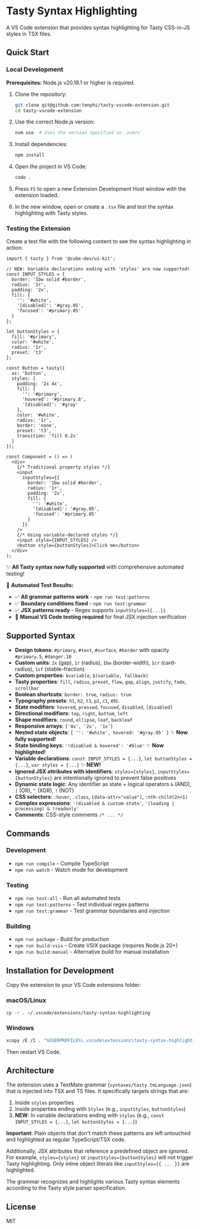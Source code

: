 # Tasty Syntax Highlighting

A VS Code extension that provides syntax highlighting for Tasty CSS-in-JS styles in TSX files.

## Quick Start

### Local Development

**Prerequisites:** Node.js v20.18.1 or higher is required.

1. Clone the repository:
   ```bash
   git clone git@github.com:tenphi/tasty-vscode-extension.git
   cd tasty-vscode-extension
   ```

2. Use the correct Node.js version:
   ```bash
   nvm use  # Uses the version specified in .nvmrc
   ```

3. Install dependencies:
   ```bash
   npm install
   ```

4. Open the project in VS Code:
   ```bash
   code .
   ```

5. Press `F5` to open a new Extension Development Host window with the extension loaded.

6. In the new window, open or create a `.tsx` file and test the syntax highlighting with Tasty styles.

### Testing the Extension

Create a test file with the following content to see the syntax highlighting in action:

```tsx
import { tasty } from '@cube-dev/ui-kit';

// NEW: Variable declarations ending with 'styles' are now supported!
const INPUT_STYLES = {
  border: '1bw solid #border',
  radius: '1r',
  padding: '2x',
  fill: {
    '': '#white',
    '[disabled]': '#gray.05',
    'focused': '#primary.05'
  }
};

let buttonStyles = {
  fill: '#primary',
  color: '#white',
  radius: '1r',
  preset: 't3'
};

const Button = tasty({
  as: 'button',
  styles: {
    padding: '2x 4x',
    fill: {
      '': '#primary',
      'hovered': '#primary.8',
      '[disabled]': '#gray'
    },
    color: '#white',
    radius: '1r',
    border: 'none',
    preset: 't3',
    transition: 'fill 0.2s'
  }
});

const Component = () => (
  <div>
    {/* Traditional property styles */}
    <input
      inputStyles={{
        border: '1bw solid #border',
        radius: '1r',
        padding: '2x',
        fill: {
          '': '#white',
          '[disabled]': '#gray.05',
          'focused': '#primary.05'
        }
      }}
    />
    {/* Using variable-declared styles */}
    <input style={INPUT_STYLES} />
    <button style={buttonStyles}>Click me</button>
  </div>
);
```

✨ **All Tasty syntax now fully supported** with comprehensive automated testing! 

🧪 **Automated Test Results:**
- ✅ **All grammar patterns work** - `npm run test:patterns`
- ✅ **Boundary conditions fixed** - `npm run test:grammar` 
- ✅ **JSX patterns ready** - Regex supports `inputStyles={{...}}`
- 🔧 **Manual VS Code testing required** for final JSX injection verification

## Supported Syntax

- **Design tokens**: `#primary`, `#text`, `#surface`, `#border` with opacity `#primary.5`, `#danger.10`
- **Custom units**: `2x` (gap), `1r` (radius), `1bw` (border-width), `1cr` (card-radius), `1sf` (stable-fraction)
- **Custom properties**: `$variable`, `$(variable, fallback)`
- **Tasty properties**: `fill`, `radius`, `preset`, `flow`, `gap`, `align`, `justify`, `fade`, `scrollbar`
- **Boolean shortcuts**: `border: true`, `radius: true`
- **Typography presets**: `h1`, `h2`, `t3`, `p1`, `c1`, etc.
- **State modifiers**: `hovered`, `pressed`, `focused`, `disabled`, `[disabled]`
- **Directional modifiers**: `top`, `right`, `bottom`, `left`
- **Shape modifiers**: `round`, `ellipse`, `leaf`, `backleaf`
- **Responsive arrays**: `['4x', '2x', '1x']`
- **Nested state objects**: `{ '': '#white', hovered: '#gray.05' }` ✨ **Now fully supported!**
- **State binding keys**: `'!disabled & hovered': '#blue'` ✨ **Now highlighted!**
- **Variable declarations**: `const INPUT_STYLES = {...}`, `let buttonStyles = {...}`, `var styles = {...}` ✨ **NEW!**
- **Ignored JSX attributes with identifiers**: `styles={styles}`, `inputStyles={buttonStyles}` are intentionally ignored to prevent false positives
- **Dynamic state logic**: Any identifier as state + logical operators `&` (AND), `|` (OR), `^` (XOR), `!` (NOT)
- **CSS selectors**: `:hover`, `.class`, `[data-attr="value"]`, `:nth-child(2n+1)`
- **Complex expressions**: `'!disabled & custom-state'`, `'(loading | processing) & !readonly'`
- **Comments**: CSS-style comments `/* ... */`

## Commands

### Development
- `npm run compile` - Compile TypeScript
- `npm run watch` - Watch mode for development

### Testing  
- `npm run test:all` - Run all automated tests
- `npm run test:patterns` - Test individual regex patterns
- `npm run test:grammar` - Test grammar boundaries and injection

### Building
- `npm run package` - Build for production
- `npm run build:vsix` - Create VSIX package (requires Node.js 20+)
- `npm run build:manual` - Alternative build for manual installation

## Installation for Development

Copy the extension to your VS Code extensions folder:

### macOS/Linux
```bash
cp -r . ~/.vscode/extensions/tasty-syntax-highlighting
```

### Windows
```bash
xcopy /E /I . "%USERPROFILE%\.vscode\extensions\tasty-syntax-highlighting"
```

Then restart VS Code.

## Architecture

The extension uses a TextMate grammar (`syntaxes/tasty.tmLanguage.json`) that is injected into TSX and TS files. It specifically targets strings that are:

1. Inside `styles` properties
2. Inside properties ending with `Styles` (e.g., `inputStyles`, `buttonStyles`)
3. **NEW**: In variable declarations ending with `styles` (e.g., `const INPUT_STYLES = {...}`, `let buttonStyles = {...}`)

**Important**: Plain objects that don't match these patterns are left untouched and highlighted as regular TypeScript/TSX code.

Additionally, JSX attributes that reference a predefined object are ignored. For example, `styles={styles}` or `inputStyles={buttonStyles}` will not trigger Tasty highlighting. Only inline object literals like `inputStyles={{ ... }}` are highlighted.

The grammar recognizes and highlights various Tasty syntax elements according to the Tasty style parser specification.

## License

MIT